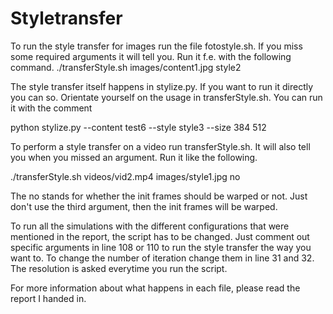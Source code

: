 # Styletransfer

To run the style transfer for images run the file fotostyle.sh. If you miss some required arguments it will tell you. Run it f.e. with the following command.
./transferStyle.sh images/content1.jpg style2

The style transfer itself happens in stylize.py.
If you want to run it directly you can so. Orientate yourself on the usage in transferStyle.sh. You can run it with the comment

python stylize.py --content test6 --style style3 --size 384 512

To perform a style transfer on a video run transferStyle.sh.
It will also tell you when you missed an argument. Run it like the following.

./transferStyle.sh videos/vid2.mp4 images/style1.jpg no

The no stands for whether the init frames should be warped or not.
Just don't use the third argument, then the init frames will be warped.

To run all the simulations with the different configurations that were mentioned in the report, the script has to be changed. Just comment out specific arguments in line 108 or 110 to run the style transfer the way you want to.
To change the number of iteration change them in line 31 and 32.
The resolution is asked everytime you run the script.

For more information about what happens in each file, please read the report I handed in.